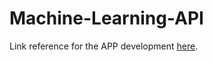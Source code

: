 # Machine-Learning-API
Link reference for the APP development [here](https://towardsdatascience.com/building-a-machine-learning-web-application-using-flask-29fa9ea11dac).